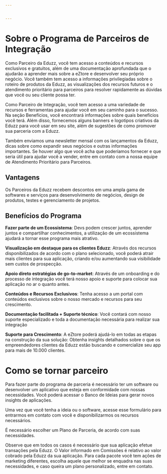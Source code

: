 ```yaml
---


---
```


<h1 id="sobre-o-programa-de-parceiros-de-integração">Sobre o Programa de Parceiros de Integração</h1>
<p>Como Parceiro da Eduzz, você tem acesso a conteúdos e recursos exclusivos e gratuitos, além de uma documentação aprofundada que o ajudarão a aprender mais sobre a eZtore e desenvolver seu próprio negócio. Você também tem acesso a informações privilegiadas sobre o roteiro de produtos da Eduzz, as visualizações dos recursos futuros e o atendimento prioritário para parceiros para resolver rapidamente as dúvidas que você ou seu cliente possa ter.</p>
<p>Como Parceiro de Integração, você tem acesso a uma variedade de recursos e ferramentas para ajudar você em seu caminho para o sucesso. Na seção Benefícios, você encontrará informações sobre quais benefícios você terá. Além disso, fornecemos alguns banners e logotipos criativos da Eduzz para você usar em seu site, além de sugestões de como promover sua parceria com a Eduzz.</p>
<p>Também enviamos uma newsletter mensal com os lançamentos da Eduzz, dicas sobre como expandir seus negócios e outras informações importantes. Se houver algo que você acha que poderíamos fornecer e que seria útil para ajudar você a vender, entre em contato com a nossa equipe de Atendimento Prioritário para Parceiros.</p>
<h2 id="vantagens">Vantagens</h2>
<p>Os Parceiros da Eduzz recebem descontos em uma ampla gama de softwares e serviços para desenvolvimento de negócios, design de produtos, testes e gerenciamento de projetos.</p>
<h2 id="benefícios-do-programa">Benefícios do Programa</h2>
<p><strong>Fazer parte de um Ecossistema</strong>: Devs podem crescer juntos, aprender juntos e compartilhar conhecimentos, a utilização de um ecossistema ajudará a tornar esse programa mais atrativo.</p>
<p><strong>Visualização em destaque para os clientes Eduzz</strong>: Através dos recursos disponibilizados de acordo com o plano selecionado, você poderá atrair mais clientes para sua aplicação, criando e/ou aumentando sua visibilidade sem custos de prospecção.</p>
<p><strong>Apoio direto estratégias de go-to-market</strong>: Através de um onboarding e do processo de integração você terá nosso apoio e suporte para colocar sua aplicação no ar o quanto antes.</p>
<p><strong>Conteúdos e Recursos Exclusivos</strong>: Tenha acesso a um portal com conteúdos exclusivos sobre o nosso mercado e recursos para seu crescimento.</p>
<p><strong>Documentação facilitada + Suporte técnico</strong>: Você contará com nosso suporte especializado e toda a documentação necessária para realizar sua integração</p>
<p><strong>Suporte para Crescimento</strong>: A eZtore poderá ajudá-lo em todas as etapas na construção da sua solução: Obtenha insights detalhados sobre o que os empreendedores clientes da Eduzz estão buscando e comercialize seu app para mais de 10.000 clientes.</p>
<h1 id="como-se-tornar-parceiro">Como se tornar parceiro</h1>
<p>Para fazer parte do programa de parceria é necessário ter um software ou desenvolver um aplicativo que esteja em conformidade com nossas necessidades. Você poderá acessar o Banco de Ideias para gerar novos insights de aplicações.</p>
<p>Uma vez que você tenha a ideia ou o software, acesse esse formulário para entrarmos em contato com você e disponibilizarmos os recursos necessários.</p>
<p>É necessário escolher um Plano de Parceria, de acordo com suas necessidades.</p>
<p>Observe que em todos os casos é necessário que sua aplicação efetue transações pela Eduzz. O Valor informado em Comissões é relativo ao valor cobrado pela Eduzz da sua aplicação. Para cada pacote você tem ações de marketing diferentes, escolha aquele que melhor se enquadra nas suas necessidades, e caso queira um plano personalizado, entre em contato.</p>

<!--stackedit_data:
eyJoaXN0b3J5IjpbLTE5MDEwMDUxOThdfQ==
-->